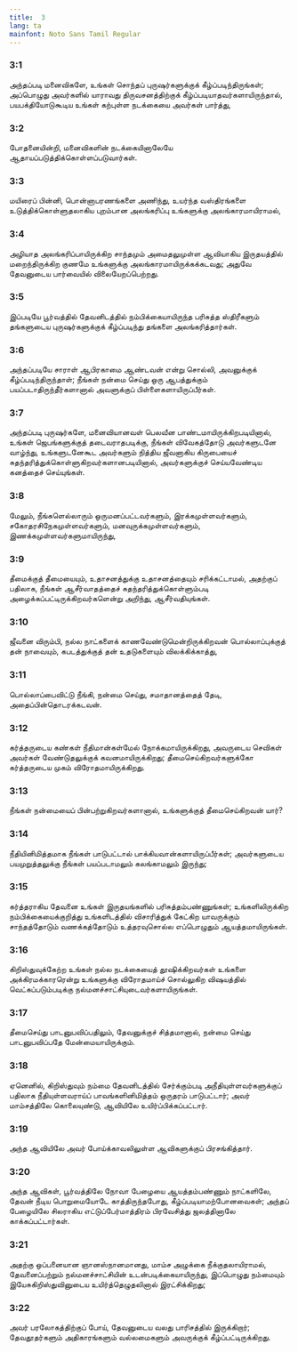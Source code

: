 ```yaml
---
title:  3
lang: ta
mainfont: Noto Sans Tamil Regular
---
```


###  3:1

அந்தப்படி மனைவிகளே, உங்கள் சொந்தப் புருஷர்களுக்குக் கீழ்ப்படிந்திருங்கள்; அப்பொழுது அவர்களில் யாராவது திருவசனத்திற்குக் கீழ்ப்படியாதவர்களாயிருந்தால், பயபக்தியோடுகூடிய உங்கள் கற்புள்ள நடக்கையை அவர்கள் பார்த்து,

###  3:2

போதனையின்றி, மனைவிகளின் நடக்கையினாலேயே ஆதாயப்படுத்திக்கொள்ளப்படுவார்கள்.

###  3:3

மயிரைப் பின்னி, பொன்னாபரணங்களை அணிந்து, உயர்ந்த வஸ்திரங்களை உடுத்திக்கொள்ளுதலாகிய புறம்பான அலங்கரிப்பு உங்களுக்கு அலங்காரமாயிராமல்,

###  3:4

அழியாத அலங்கரிப்பாயிருக்கிற சாந்தமும் அமைதலுமுள்ள ஆவியாகிய இருதயத்தில் மறைந்திருக்கிற குணமே உங்களுக்கு அலங்காரமாயிருக்கக்கடவது; அதுவே தேவனுடைய பார்வையில் விலையேறப்பெற்றது.

###  3:5

இப்படியே பூர்வத்தில் தேவனிடத்தில் நம்பிக்கையாயிருந்த பரிசுத்த ஸ்திரீகளும் தங்களுடைய புருஷர்களுக்குக் கீழ்ப்படிந்து தங்களை அலங்கரித்தார்கள்.

###  3:6

அந்தப்படியே சாராள் ஆபிரகாமை ஆண்டவன் என்று சொல்லி, அவனுக்குக் கீழ்ப்படிந்திருந்தாள்; நீங்கள் நன்மை செய்து ஒரு ஆபத்துக்கும் பயப்படாதிருந்தீர்களானால் அவளுக்குப் பிள்ளைகளாயிருப்பீர்கள்.

###  3:7

அந்தப்படி புருஷர்களே, மனைவியானவள் பெலவீன பாண்டமாயிருக்கிறபடியினால், உங்கள் ஜெபங்களுக்குத் தடைவராதபடிக்கு, நீங்கள் விவேகத்தோடு அவர்களுடனே வாழ்ந்து, உங்களுடனேகூட அவர்களும் நித்திய ஜீவனாகிய கிருபையைச் சுதந்தரித்துக்கொள்ளுகிறவர்களானபடியினால், அவர்களுக்குச் செய்யவேண்டிய கனத்தைச் செய்யுங்கள்.

###  3:8

மேலும், நீங்களெல்லாரும் ஒருமனப்பட்டவர்களும், இரக்கமுள்ளவர்களும், சகோதரசிநேகமுள்ளவர்களும், மனவுருக்கமுள்ளவர்களும், இணக்கமுள்ளவர்களுமாயிருந்து,

###  3:9

தீமைக்குத் தீமையையும், உதாசனத்துக்கு உதாசனத்தையும் சரிக்கட்டாமல், அதற்குப் பதிலாக, நீங்கள் ஆசீர்வாதத்தைச் சுதந்தரித்துக்கொள்ளும்படி அழைக்கப்பட்டிருக்கிறவர்களென்று அறிந்து, ஆசீர்வதியுங்கள்.

###  3:10

ஜீவனை விரும்பி, நல்ல நாட்களைக் காணவேண்டுமென்றிருக்கிறவன் பொல்லாப்புக்குத் தன் நாவையும், கபடத்துக்குத் தன் உதடுகளையும் விலக்கிக்காத்து,

###  3:11

பொல்லாப்பைவிட்டு நீங்கி, நன்மை செய்து, சமாதானத்தைத் தேடி, அதைப்பின்தொடரக்கடவன்.

###  3:12

கர்த்தருடைய கண்கள் நீதிமான்கள்மேல் நோக்கமாயிருக்கிறது, அவருடைய செவிகள் அவர்கள் வேண்டுதலுக்குக் கவனமாயிருக்கிறது; தீமைசெய்கிறவர்களுக்கோ கர்த்தருடைய முகம் விரோதமாயிருக்கிறது.

###  3:13

நீங்கள் நன்மையைப் பின்பற்றுகிறவர்களானால், உங்களுக்குத் தீமைசெய்கிறவன் யார்?

###  3:14

நீதியினிமித்தமாக நீங்கள் பாடுபட்டால் பாக்கியவான்களாயிருப்பீர்கள்; அவர்களுடைய பயமுறுத்தலுக்கு நீங்கள் பயப்படாமலும் கலங்காமலும் இருந்து;

###  3:15

கர்த்தராகிய தேவனை உங்கள் இருதயங்களில் பரிசுத்தம்பண்ணுங்கள்; உங்களிலிருக்கிற நம்பிக்கையைக்குறித்து உங்களிடத்தில் விசாரித்துக் கேட்கிற யாவருக்கும் சாந்தத்தோடும் வணக்கத்தோடும் உத்தரவுசொல்ல எப்பொழுதும் ஆயத்தமாயிருங்கள்.

###  3:16

கிறிஸ்துவுக்கேற்ற உங்கள் நல்ல நடக்கையைத் தூஷிக்கிறவர்கள் உங்களை அக்கிரமக்காரரென்று உங்களுக்கு விரோதமாய்ச் சொல்லுகிற விஷயத்தில் வெட்கப்படும்படிக்கு நல்மனச்சாட்சியுடைவர்களாயிருங்கள்.

###  3:17

தீமைசெய்து பாடனுபவிப்பதிலும், தேவனுக்குச் சித்தமானால், நன்மை செய்து பாடனுபவிப்பதே மேன்மையாயிருக்கும்.

###  3:18

ஏனெனில், கிறிஸ்துவும் நம்மை தேவனிடத்தில் சேர்க்கும்படி அநீதியுள்ளவர்களுக்குப் பதிலாக நீதியுள்ளவராய்ப் பாவங்களினிமித்தம் ஒருதரம் பாடுபட்டார்; அவர் மாம்சத்திலே கொலையுண்டு, ஆவியிலே உயிர்ப்பிக்கப்பட்டார்.

###  3:19

அந்த ஆவியிலே அவர் போய்க்காவலிலுள்ள ஆவிகளுக்குப் பிரசங்கித்தார்.

###  3:20

அந்த ஆவிகள், பூர்வத்திலே நோவா பேழையை ஆயத்தம்பண்ணும் நாட்களிலே, தேவன் நீடிய பொறுமையோடே காத்திருந்தபோது, கீழ்ப்படியாமற்போனவைகள்; அந்தப் பேழையிலே சிலராகிய எட்டுப்பேர்மாத்திரம் பிரவேசித்து ஜலத்தினாலே காக்கப்பட்டார்கள்.

###  3:21

அதற்கு ஒப்பனையான ஞானஸ்நானமானது, மாம்ச அழுக்கை நீக்குதலாயிராமல், தேவனைப்பற்றும் நல்மனச்சாட்சியின் உடன்படிக்கையாயிருந்து, இப்பொழுது நம்மையும் இயேசுகிறிஸ்துவினுடைய உயிர்த்தெழுதலினால் இரட்சிக்கிறது;

###  3:22

அவர் பரலோகத்திற்குப் போய், தேவனுடைய வலது பாரிசத்தில் இருக்கிறார்; தேவதூதர்களும் அதிகாரங்களும் வல்லமைகளும் அவருக்குக் கீழ்ப்பட்டிருக்கிறது.

